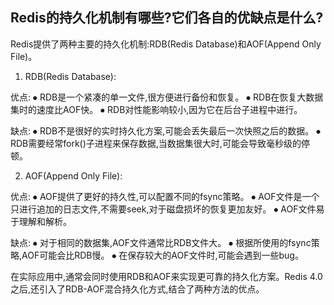 
## Redis的持久化机制有哪些?它们各自的优缺点是什么?

Redis提供了两种主要的持久化机制:RDB(Redis Database)和AOF(Append Only File)。

1. RDB(Redis Database):

优点:
⦁ RDB是一个紧凑的单一文件,很方便进行备份和恢复。
⦁ RDB在恢复大数据集时的速度比AOF快。
⦁ RDB对性能影响较小,因为它在后台子进程中进行。

缺点:
⦁ RDB不是很好的实时持久化方案,可能会丢失最后一次快照之后的数据。
⦁ RDB需要经常fork()子进程来保存数据,当数据集很大时,可能会导致毫秒级的停顿。

2. AOF(Append Only File):

优点:
⦁ AOF提供了更好的持久性,可以配置不同的fsync策略。
⦁ AOF文件是一个只进行追加的日志文件,不需要seek,对于磁盘损坏的恢复更加友好。
⦁ AOF文件易于理解和解析。

缺点:
⦁ 对于相同的数据集,AOF文件通常比RDB文件大。
⦁ 根据所使用的fsync策略,AOF可能会比RDB慢。
⦁ 在保存较大的AOF文件时,可能会遇到一些bug。

在实际应用中,通常会同时使用RDB和AOF来实现更可靠的持久化方案。Redis 4.0之后,还引入了RDB-AOF混合持久化方式,结合了两种方法的优点。

